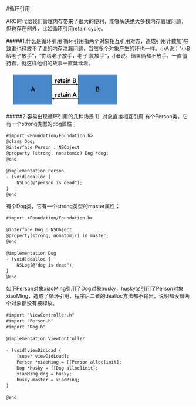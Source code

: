 #循环引用

ARC时代给我们管理内存带来了很大的便利，能够解决绝大多数内存管理问题，但也存在例外，比如循环引用retain cycle。

#####1.什么是循环引用
循环引用指两个对象相互引用对方，造成引用计数加1导致谁也释放不了谁的内存泄漏问题，当然多个对象产生的环也一样。小A说：“小B给老子放手”，“你给老子放手，老子 就放手”，小B说。结果俩都不放手，一直僵持着，就这样他们的故事一直延续着。

![](/assets/pic11-1.png)

#####2.容易出现循环引用的几种场景
1）对象直接相互引用
有个Person类，它有一个strong类型的dog属性；
```objc
#import <Foundation/Foundation.h>
@class Dog;
@interface Person : NSObject
@property (strong, nonatomic) Dog *dog;
@end

@implementation Person
- (void)dealloc {
    NSLog(@"person is dead");
}
@end
```
有个Dog类，它有一个strong类型的master属性；
```objc
#import <Foundation/Foundation.h>

@interface Dog : NSObject
@property(strong, nonatomic) id master;
@end

@implementation Dog
- (void)dealloc {
    NSLog(@"dog is dead");
}
@end
```
如下Person对象xiaoMing引用了Dog对象husky，husky又引用了Person对象xiaoMing，造成了循环引用，程序后二者的dealloc方法都不输出，说明都没有两个对象都没有被释放。
```objc
#import "ViewController.h"
#import "Person.h"
#import "Dog.h"

@implementation ViewController

- (void)viewDidLoad {
    [super viewDidLoad];
    Person *xiaoMing = [[Person alloc]init];
    Dog *husky = [[Dog alloc]init];
    xiaoMing.dog = husky;
    husky.master = xiaoMing;
}

@end

```